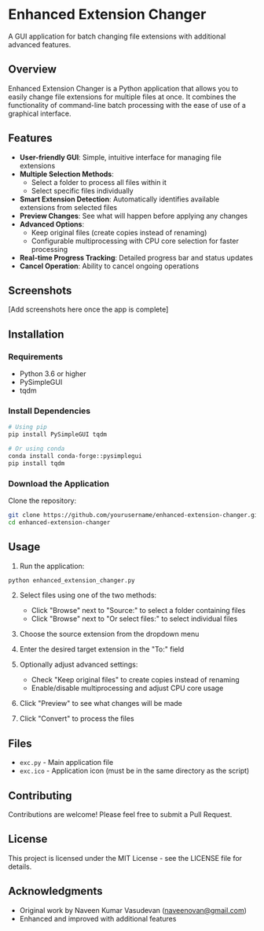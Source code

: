 # Enhanced Extension Changer

A GUI application for batch changing file extensions with additional advanced features.

## Overview

Enhanced Extension Changer is a Python application that allows you to easily change file extensions for multiple files at once. It combines the functionality of command-line batch processing with the ease of use of a graphical interface.

## Features

- **User-friendly GUI**: Simple, intuitive interface for managing file extensions
- **Multiple Selection Methods**:
  - Select a folder to process all files within it
  - Select specific files individually
- **Smart Extension Detection**: Automatically identifies available extensions from selected files
- **Preview Changes**: See what will happen before applying any changes
- **Advanced Options**:
  - Keep original files (create copies instead of renaming)
  - Configurable multiprocessing with CPU core selection for faster processing
- **Real-time Progress Tracking**: Detailed progress bar and status updates
- **Cancel Operation**: Ability to cancel ongoing operations

## Screenshots

[Add screenshots here once the app is complete]

## Installation

### Requirements

- Python 3.6 or higher
- PySimpleGUI
- tqdm

### Install Dependencies

```bash
# Using pip
pip install PySimpleGUI tqdm

# Or using conda
conda install conda-forge::pysimplegui
pip install tqdm
```

### Download the Application

Clone the repository:

```bash
git clone https://github.com/yourusername/enhanced-extension-changer.git
cd enhanced-extension-changer
```

## Usage

1. Run the application:

```bash
python enhanced_extension_changer.py
```

2. Select files using one of the two methods:
   - Click "Browse" next to "Source:" to select a folder containing files
   - Click "Browse" next to "Or select files:" to select individual files

3. Choose the source extension from the dropdown menu

4. Enter the desired target extension in the "To:" field

5. Optionally adjust advanced settings:
   - Check "Keep original files" to create copies instead of renaming
   - Enable/disable multiprocessing and adjust CPU core usage

6. Click "Preview" to see what changes will be made

7. Click "Convert" to process the files

## Files

- `exc.py` - Main application file
- `exc.ico` - Application icon (must be in the same directory as the script)

## Contributing

Contributions are welcome! Please feel free to submit a Pull Request.

## License

This project is licensed under the MIT License - see the LICENSE file for details.

## Acknowledgments

- Original work by Naveen Kumar Vasudevan (naveenovan@gmail.com)
- Enhanced and improved with additional features
